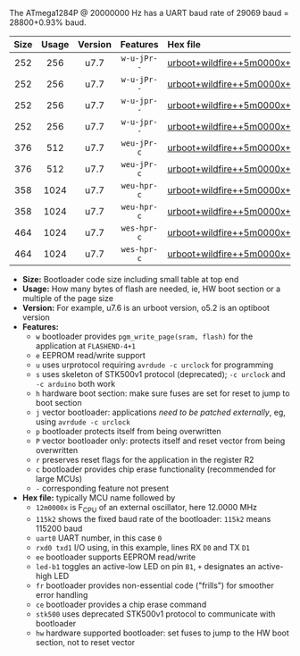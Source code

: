 The ATmega1284P @ 20000000 Hz has a UART baud rate of 29069 baud = 28800+0.93% baud.

|Size|Usage|Version|Features|Hex file|
|:-:|:-:|:-:|:-:|:--|
|252|256|u7.7|`w-u-jPr--`|[urboot+wildfire++5m0000x++++7k2_uart0_rxd0_txd1_led+b5.hex](https://raw.githubusercontent.com/stefanrueger/urboot.hex/main/boards/wildfire/external_oscillator/fcpu++5m0000_Hz/br++++7k2_bps/urboot+wildfire++5m0000x++++7k2_uart0_rxd0_txd1_led+b5.hex)|
|252|256|u7.7|`w-u-jPr--`|[urboot+wildfire++5m0000x++++7k2_uart1_rxd2_txd3_led+b5.hex](https://raw.githubusercontent.com/stefanrueger/urboot.hex/main/boards/wildfire/external_oscillator/fcpu++5m0000_Hz/br++++7k2_bps/urboot+wildfire++5m0000x++++7k2_uart1_rxd2_txd3_led+b5.hex)|
|252|256|u7.7|`w-u-jpr--`|[urboot+wildfire++5m0000x++++7k2_uart0_rxd0_txd1_led+b5_fr.hex](https://raw.githubusercontent.com/stefanrueger/urboot.hex/main/boards/wildfire/external_oscillator/fcpu++5m0000_Hz/br++++7k2_bps/urboot+wildfire++5m0000x++++7k2_uart0_rxd0_txd1_led+b5_fr.hex)|
|252|256|u7.7|`w-u-jpr--`|[urboot+wildfire++5m0000x++++7k2_uart1_rxd2_txd3_led+b5_fr.hex](https://raw.githubusercontent.com/stefanrueger/urboot.hex/main/boards/wildfire/external_oscillator/fcpu++5m0000_Hz/br++++7k2_bps/urboot+wildfire++5m0000x++++7k2_uart1_rxd2_txd3_led+b5_fr.hex)|
|376|512|u7.7|`weu-jPr-c`|[urboot+wildfire++5m0000x++++7k2_uart0_rxd0_txd1_ee_led+b5_fr_ce.hex](https://raw.githubusercontent.com/stefanrueger/urboot.hex/main/boards/wildfire/external_oscillator/fcpu++5m0000_Hz/br++++7k2_bps/urboot+wildfire++5m0000x++++7k2_uart0_rxd0_txd1_ee_led+b5_fr_ce.hex)|
|376|512|u7.7|`weu-jPr-c`|[urboot+wildfire++5m0000x++++7k2_uart1_rxd2_txd3_ee_led+b5_fr_ce.hex](https://raw.githubusercontent.com/stefanrueger/urboot.hex/main/boards/wildfire/external_oscillator/fcpu++5m0000_Hz/br++++7k2_bps/urboot+wildfire++5m0000x++++7k2_uart1_rxd2_txd3_ee_led+b5_fr_ce.hex)|
|358|1024|u7.7|`weu-hpr-c`|[urboot+wildfire++5m0000x++++7k2_uart0_rxd0_txd1_ee_led+b5_fr_ce_hw.hex](https://raw.githubusercontent.com/stefanrueger/urboot.hex/main/boards/wildfire/external_oscillator/fcpu++5m0000_Hz/br++++7k2_bps/urboot+wildfire++5m0000x++++7k2_uart0_rxd0_txd1_ee_led+b5_fr_ce_hw.hex)|
|358|1024|u7.7|`weu-hpr-c`|[urboot+wildfire++5m0000x++++7k2_uart1_rxd2_txd3_ee_led+b5_fr_ce_hw.hex](https://raw.githubusercontent.com/stefanrueger/urboot.hex/main/boards/wildfire/external_oscillator/fcpu++5m0000_Hz/br++++7k2_bps/urboot+wildfire++5m0000x++++7k2_uart1_rxd2_txd3_ee_led+b5_fr_ce_hw.hex)|
|464|1024|u7.7|`wes-hpr-c`|[urboot+wildfire++5m0000x++++7k2_uart0_rxd0_txd1_ee_led+b5_fr_ce_stk500_hw.hex](https://raw.githubusercontent.com/stefanrueger/urboot.hex/main/boards/wildfire/external_oscillator/fcpu++5m0000_Hz/br++++7k2_bps/urboot+wildfire++5m0000x++++7k2_uart0_rxd0_txd1_ee_led+b5_fr_ce_stk500_hw.hex)|
|464|1024|u7.7|`wes-hpr-c`|[urboot+wildfire++5m0000x++++7k2_uart1_rxd2_txd3_ee_led+b5_fr_ce_stk500_hw.hex](https://raw.githubusercontent.com/stefanrueger/urboot.hex/main/boards/wildfire/external_oscillator/fcpu++5m0000_Hz/br++++7k2_bps/urboot+wildfire++5m0000x++++7k2_uart1_rxd2_txd3_ee_led+b5_fr_ce_stk500_hw.hex)|

- **Size:** Bootloader code size including small table at top end
- **Usage:** How many bytes of flash are needed, ie, HW boot section or a multiple of the page size
- **Version:** For example, u7.6 is an urboot version, o5.2 is an optiboot version
- **Features:**
  + `w` bootloader provides `pgm_write_page(sram, flash)` for the application at `FLASHEND-4+1`
  + `e` EEPROM read/write support
  + `u` uses urprotocol requiring `avrdude -c urclock` for programming
  + `s` uses skeleton of STK500v1 protocol (deprecated); `-c urclock` and `-c arduino` both work
  + `h` hardware boot section: make sure fuses are set for reset to jump to boot section
  + `j` vector bootloader: applications *need to be patched externally*, eg, using `avrdude -c urclock`
  + `p` bootloader protects itself from being overwritten
  + `P` vector bootloader only: protects itself and reset vector from being overwritten
  + `r` preserves reset flags for the application in the register R2
  + `c` bootloader provides chip erase functionality (recommended for large MCUs)
  + `-` corresponding feature not present
- **Hex file:** typically MCU name followed by
  + `12m0000x` is F<sub>CPU</sub> of an external oscillator, here 12.0000 MHz
  + `115k2` shows the fixed baud rate of the bootloader: `115k2` means 115200 baud
  + `uart0` UART number, in this case `0`
  + `rxd0 txd1` I/O using, in this example, lines RX `D0` and TX `D1`
  + `ee` bootloader supports EEPROM read/write
  + `led-b1` toggles an active-low LED on pin `B1`, `+` designates an active-high LED
  + `fr` bootloader provides non-essential code ("frills") for smoother error handling
  + `ce` bootloader provides a chip erase command
  + `stk500` uses deprecated STK500v1 protocol to communicate with bootloader
  + `hw` hardware supported bootloader: set fuses to jump to the HW boot section, not to reset vector
